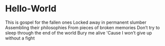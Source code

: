 # Hello-World
This is gospel for the fallen ones Locked away in permanent slumber Assembling their philosophies From pieces of broken memories
Don’t try to sleep through the end of the world Bury me alive 'Cause I won’t give up without a fight
